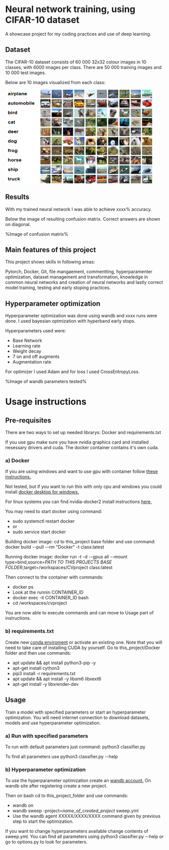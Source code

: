 # Neural network training, using CIFAR-10 dataset
A showcase project for my coding practices and use of deep learning.

## Dataset
The CIFAR-10 dataset consists of 60 000 32x32 colour images in 10 classes, with 6000 images per class. There are 50 000 training images and 10 000 test images.

Below are 10 images visualized from each class:
<div style=overflow:hidden;>
<img align="left" width="470" height="300" src="readme_images/cifar10_visualization.PNG">
</div>

## Results
With my trained neural network I was able to achieve xxxx% accuracy.

Below the image of resulting confusion matrix. Correct answers are shown on diagonal.

%Image of confusion matrix%

## Main features of this project
This project shows skills in following areas:

Pytorch, Docker, Git, file mangaement, commentting, hyperparamenter optimization, dataset management and transformation, knowledge in common neural networks and creation of neural networks and lastly correct model training, testing and early stoping practices.

## Hyperparameter optimization
Hyperparameter optimization was done using wandb and xxxx runs were done. I used bayesian optmization with hyperband early stops.

Hyperparameters used were:
- Base Network
- Learning rate
- Weight decay
- 7 on and off augments
- Augmentation rate

For optimizer I used Adam and for loss I used CrossEntropyLoss.

%Image of wandb parameters tested%

# Usage instructions
## Pre-requisites
There are two ways to set up needed librarys: Docker and requirements.txt

If you use gpu make sure you have nvidia graphics card and installed nesessary drivers and cuda. The docker container contains it's own cuda.

### a) Docker
If you are using windows and want to use gpu with container follow [these instructions.](https://docs.nvidia.com/cuda/wsl-user-guide/index.html)

Not tested, but if you want to run this with only cpu and windows you could install [docker desktop for windows.](https://docs.docker.com/docker-for-windows/install/)

For linux systems you can find nvidia-docker2 install instructions [here.](https://docs.nvidia.com/datacenter/cloud-native/container-toolkit/install-guide.html)


You may need to start docker using command:
- sudo systemctl restart docker
- or 
- sudo service start docker

Building docker image:
cd to this_project base folder and use command: docker build --pull --rm "Docker" -t class:latest

Running docker image:
docker run -t -d --gpus all --mount type=bind,source=*PATH TO THIS PROJECTS BASE FOLDER*,target=/workspaces/CVproject class:latest

Then connect to the container with commands:
- docker ps
- Look at the runnin CONTAINER_ID 
- docker exec -it CONTAINER_ID bash
- cd /workspaces/cvproject

You are now able to execute commands and can move to Usage part of instructions.

### b) requirements.txt
Create new [conda enviroment](https://docs.conda.io/projects/conda/en/latest/user-guide/tasks/manage-environments.html) or activate an existing one. Note that you will need to take care of installing CUDA by yourself. Go to this_project/Docker folder and then use commands:
 - apt update && apt install python3-pip -y
 - apt-get install cython3
 - pip3 install -r requirements.txt
 - apt update && apt install -y libsm6 libxext6
 - apt-get install -y libxrender-dev

## Usage
Train a model with specified parameters or start an hyperparameter optimization. You will need internet connection to download datasets, models and use hyperparameter optimization.

### a) Run with specified parameters
To run with default parameters just command: python3 classifier.py

To find all parameters use python3 classifier.py --help

### b) Hyperparameter optimization
To use the hyperparameter optimization create an [wandb account.](https://wandb.ai/site)
On wandb site after registering create a new project.

Then on bash cd to this_project_folder and use commands:
- wandb on
- wandb sweep -project=*name_of_created_project* sweep.yml
- Use the wandb agent XXXXX/XXXX/XXXX command given by previous step to start the optimization.

If you want to change hyperparameters available change contents of sweep.yml. You can find all parameters using python3 classifier.py --help or go to options.py to look for parameters.
